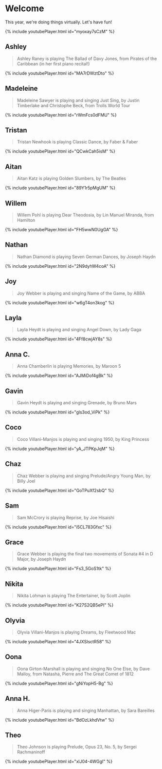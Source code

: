 # Welcome

This year, we're doing things virtually. Let's have fun!

{% include youtubePlayer.html id="myoxay7sCzM" %}

## Ashley
> Ashley Raney is playing The Ballad of Davy Jones, from Pirates of the Caribbean (in her first piano recital!)

{% include youtubePlayer.html id="MA7rDWztDto" %}

## Madeleine
> Madeleine Sawyer is playing and singing Just Sing, by Justin Timberlake and Christophe Beck, from Trolls World Tour

{% include youtubePlayer.html id="rWmFcs0dFMU" %}

## Tristan 
> Tristan Newhook is playing Classic Dance, by Faber & Faber 

{% include youtubePlayer.html id="QCwkCah5isM" %}

## Aitan 
> Aitan Katz is playing Golden Slumbers, by The Beatles

{% include youtubePlayer.html id="89Y1r5pMgUM" %}

## Willem
> Willem Pohl is playing Dear Theodosia, by Lin Manuel Miranda, from Hamilton

{% include youtubePlayer.html id="FH5wwN0UgGA" %}

## Nathan
> Nathan Diamond is playing Seven German Dances, by Joseph Haydn

{% include youtubePlayer.html id="2N9dyhW4coA" %}

## Joy
> Joy Webber is playing and singing Name of the Game, by ABBA

{% include youtubePlayer.html id="w6gT4on3kog" %}

## Layla
> Layla Heydt is playing and singing Angel Down, by Lady Gaga

{% include youtubePlayer.html id="4Ff8cwjAY8s" %}

## Anna C.
> Anna Chamberlin is playing Memories, by Maroon 5

{% include youtubePlayer.html id="AJMiDof4gBk" %}

## Gavin
> Gavin Heydt is playing and singing Grenade, by Bruno Mars

{% include youtubePlayer.html id="gls3od_ViPk" %}

## Coco
> Coco Villani-Manjos is playing and singing 1950, by King Princess

{% include youtubePlayer.html id="yA_JTPKpJqM" %}

## Chaz
> Chaz Webber is playing and singing Prelude/Angry Young Man, by Billy Joel

{% include youtubePlayer.html id="GoTPuXf2sbQ" %}

## Sam
> Sam McCrory is playing Reprise, by Joe Hisaishi

{% include youtubePlayer.html id="i5CL783Gfxc" %}

## Grace
> Grace Webber is playing the final two movements of Sonata #4 in D Major, by Joseph Haydn

{% include youtubePlayer.html id="Fs3_5GoS1tk" %}

## Nikita
> Nikita Lohman is playing The Entertainer, by Scott Joplin

{% include youtubePlayer.html id="K27S2QB5ePI" %}

## Olyvia
> Olyvia Villani-Manjos is playing Dreams, by Fleetwood Mac

{% include youtubePlayer.html id="4JXSIsctR58" %}

## Oona
> Oona Girton-Marshall is playing and singing No One Else, by Dave Malloy, from Natasha, Pierre and The Great Comet of 1812

{% include youtubePlayer.html id="gNiYopH5-Bg" %}

## Anna H.
> Anna Higer-Paris is playing and singing Manhattan, by Sara Bareilles

{% include youtubePlayer.html id="BdOzLkhdVtw" %}

## Theo
> Theo Johnson is playing Prelude, Opus 23, No. 5, by Sergei Rachmaninoff

{% include youtubePlayer.html id="xlJ04-4WGgI" %}
